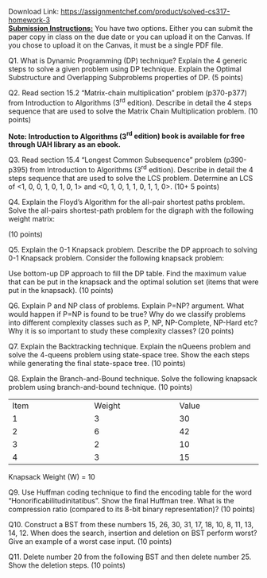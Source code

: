 Download Link: https://assignmentchef.com/product/solved-cs317-homework-3
<br>
<strong><u>Submission Instructions:</u></strong>  You have two options. Either you can submit the paper copy in class on the due date or you can upload it on the Canvas.  If you chose to upload it on the Canvas, it must be a single PDF file.

Q1. What is Dynamic Programming (DP) technique? Explain the 4 generic steps to solve a given problem using DP technique. Explain the Optimal Substructure and Overlapping Subproblems properties of DP.    (5 points)

Q2. Read section 15.2 “Matrix-chain multiplication” problem (p370-p377) from Introduction to Algorithms (3<sup>rd</sup> edition).  Describe in detail the 4 steps sequence that are used to solve the Matrix Chain Multiplication problem. (10 points)

<strong>Note: Introduction to Algorithms (3</strong><strong><sup>rd</sup> edition) book is available for free through UAH library as an ebook.</strong>

Q3. Read section 15.4 “Longest Common Subsequence” problem (p390-p395) from Introduction to Algorithms (3<sup>rd</sup> edition).  Describe in detail the 4 steps sequence that are used to solve the LCS problem. Determine an LCS of &lt;1, 0, 0, 1, 0, 1, 0, 1&gt; and &lt;0, 1, 0, 1, 1, 0, 1, 1, 0&gt;. (10+ 5 points)

Q4. Explain the Floyd’s Algorithm for the all-pair shortest paths problem. Solve the all-pairs shortest-path problem for the digraph with the following weight matrix:

(10 points)

Q5. Explain the 0-1 Knapsack problem. Describe the DP approach to solving 0-1 Knapsack problem. Consider the following knapsack problem:

Use bottom-up DP approach to fill the DP table. Find the maximum value that can be put in the knapsack and the optimal solution set (items that were put in the knapsack). (10 points)

Q6.    Explain P and NP class of problems.  Explain P=NP? argument. What would happen if P=NP is found to be true? Why do we classify problems into different complexity classes such as P, NP, NP-Complete, NP-Hard etc? Why it is so important to study these complexity classes?  (20 points)

Q7. Explain the Backtracking technique. Explain the nQueens problem and solve the 4-queens problem using state-space tree. Show the each steps while generating the final state-space tree. (10 points)

Q8. Explain the Branch-and-Bound technique. Solve the following knapsack problem using branch-and-bound technique.  (10 points)

<table width="623">

 <tbody>

  <tr>

   <td width="208">Item</td>

   <td width="208">Weight</td>

   <td width="208">Value</td>

  </tr>

  <tr>

   <td width="208">1</td>

   <td width="208">3</td>

   <td width="208">30</td>

  </tr>

  <tr>

   <td width="208">2</td>

   <td width="208">6</td>

   <td width="208">42</td>

  </tr>

  <tr>

   <td width="208">3</td>

   <td width="208">2</td>

   <td width="208">10</td>

  </tr>

  <tr>

   <td width="208">4</td>

   <td width="208">3</td>

   <td width="208">15</td>

  </tr>

 </tbody>

</table>

Knapsack Weight (W) = 10

Q9. Use Huffman coding technique to find the encoding table for the word “Honorificabilitudinitatibus”. Show the final Huffman tree. What is the compression ratio (compared to its 8-bit binary representation)? (10 points)

Q10. Construct a BST from these numbers 15, 26, 30, 31, 17, 18, 10, 8, 11, 13, 14, 12.  When does the search, insertion and deletion on BST perform worst? Give an example of a worst case input. (10 points)

Q11.  Delete number 20 from the following BST and then delete number 25. Show the deletion steps.  (10 points)